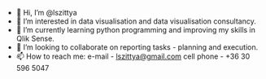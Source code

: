- 👋 Hi, I’m @lszittya
- 👀 I’m interested in data visualisation and data visualisation consultancy.
- 🌱 I’m currently learning python programming and improving my skills in Qlik Sense.
- 💞️ I’m looking to collaborate on reporting tasks - planning and execution.
- 📫 How to reach me: e-mail        - lszittya@gmail.com
                      cell phone    - +36 30 596 5047

<!---
lszittya/lszittya is a ✨ special ✨ repository because its `README.md` (this file) appears on your GitHub profile.
You can click the Preview link to take a look at your changes.
--->
